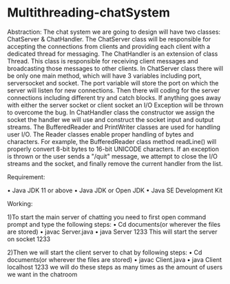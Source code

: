 # Multithreading-chatSystem

Abstraction:
The chat system we are going to design will have two classes: ChatServer & ChatHandler. The ChatServer class will be responsible for accepting the connections from clients and providing each client with a dedicated thread for messaging. The ChatHandler is an extension of class Thread. This class is responsible for receiving client messages and broadcasting those messages to other clients. In ChatServer class there will be only one main method, which will have 3 variables including port, serversocket and socket. The port variable will store the port on which the server will listen for new connections. Then there will coding for the server connections including different try and catch blocks. If anything goes away with either the server socket or client socket an I/O Exception will be thrown to overcome the bug. In ChatHandler class the constructor we assign the socket the handler we will use and construct the socket input and output streams. The BufferedReader and PrintWriter classes are used for handling user I/O. The Reader classes enable proper handling of bytes and characters. For example, the BufferedReader class method readLine() will properly convert 8-bit bytes to 16-bit UNICODE characters. If an exception is thrown or the user sends a "/quit" message, we attempt to close the I/O streams and the socket, and finally remove the current handler from the list.




Requirement: 

•	Java JDK 11 or above
•	Java JDK or Open JDK
•	Java SE Development Kit

Working:

1)To start the main server of chatting you need to first open command prompt and type the following steps:
•	Cd documents(or wherever the files are stored)
•	javac Server.java
•	java Server 1233 
This will start the server on socket 1233

2)Then we will start the client server to chat by following steps:
•	Cd documents(or wherever the files are stored)
•	javac Client.java
•	java Client localhost 1233 
we will do these steps as many times as the amount of users we want in the chatroom

